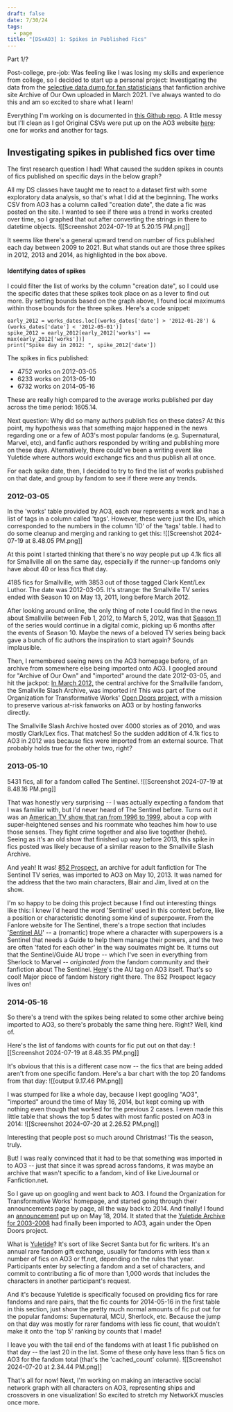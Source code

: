 ```yaml
---
draft: false
date: 7/30/24
tags:
  - page
title: "[DSxAO3] 1: Spikes in Published Fics"
---
```

Part 1/?

Post-college, pre-job: Was feeling like I was losing my skills and experience from college, so I decided to start up a personal project: Investigating the data from the [selective data dump for fan statisticians](https://archiveofourown.org/admin_posts/18804) that fanfiction archive site Archive of Our Own uploaded in March 2021. I've always wanted to do this and am so excited to share what I learn!

Everything I'm working on is documented in [this Github repo](https://github.com/joelleneyap/fandomstudies). A little messy but I'll clean as I go! Original CSVs were put up on the AO3 website [here](https://archiveofourown.org/admin_posts/18804): one for works and another for tags. 

## Investigating spikes in published fics over time
The first research question I had! What caused the sudden spikes in counts of fics published on specific days in the below graph?

All my DS classes have taught me to react to a dataset first with some exploratory data analysis, so that's what I did at the beginning. The works CSV from AO3 has a column called "creation date", the date a fic was posted on the site. I wanted to see if there was a trend in works created over time, so I graphed that out after converting the strings in there to datetime objects.
![[Screenshot 2024-07-19 at 5.20.15 PM.png]]

It seems like there's a general upward trend on number of fics published each day between 2009 to 2021. But what stands out are those three spikes in 2012, 2013 and 2014, as highlighted in the box above. 

#### Identifying dates of spikes
I could filter the list of works by the column "creation date", so I could use the specific dates that these spikes took place on as a lever to find out more. By setting bounds based on the graph above, I found local maximums within those bounds for the three spikes. Here's a code snippet:

```
early_2012 = works_dates.loc[(works_dates['date'] > '2012-01-28') &(works_dates['date'] < '2012-05-01')]
spike_2012 = early_2012[early_2012['works'] == max(early_2012['works'])]
print("Spike day in 2012: ", spike_2012['date'])
```

The spikes in fics published:
* 4752 works on 2012-03-05
* 6233 works on 2013-05-10
* 6732 works on 2014-05-16

These are really high compared to the average works published per day across the time period: 1605.14.

Next question: Why did so many authors publish fics on these dates? At this point, my hypothesis was that something major happened in the news regarding one or a few of AO3's most popular fandoms (e.g. Supernatural, Marvel, etc), and fanfic authors responded by writing and publishing more on these days. Alternatively, there could've been a writing event like Yuletide where authors would exchange fics and thus publish all at once.

For each spike date, then, I decided to try to find the list of works published on that date, and group by fandom to see if there were any trends.

### 2012-03-05
In the 'works' table provided by AO3, each row represents a work and has a list of tags in a column called 'tags'. However, these were just the IDs, which corresponded to the numbers in the column 'ID' of the 'tags' table. I had to do some cleanup and merging and ranking to get this:
![[Screenshot 2024-07-19 at 8.48.05 PM.png]]

At this point I started thinking that there's no way people put up 4.1k fics all for Smallville all on the same day, especially if the runner-up fandoms only have about 40 or less fics that day. 

4185 fics for Smallville, with 3853 out of those tagged Clark Kent/Lex Luthor. The date was 2012-03-05. It's strange: the Smallville TV series ended with Season 10 on May 13, 2011, long before March 2012. 

After looking around online, the only thing of note I could find in the news about Smallville between Feb 1, 2012, to March 5, 2012, was that [Season 11](https://m.imdb.com/news/ni22484166/) of the series would continue in a digital comic, picking up 6 months after the events of Season 10. Maybe the news of a beloved TV series being back gave a bunch of fic authors the inspiration to start again? Sounds implausible.

Then, I remembered seeing news on the AO3 homepage before, of an archive from somewhere else being imported onto AO3. I googled around for "Archive of Our Own" and "imported" around the date 2012-03-05, and hit the jackpot: [In March 2012,](https://fanlore.org/wiki/Smallville_Slash_Archive) the central archive for the Smallville fandom, the Smallville Slash Archive, was imported in! This was part of the Organization for Transformative Works' [Open Doors project](https://fanlore.org/wiki/Open_Doors), with a mission to preserve various at-risk fanworks on AO3 or by hosting fanworks directly. 

The Smallville Slash Archive hosted over 4000 stories as of 2010, and was mostly Clark/Lex fics. That matches! So the sudden addition of 4.1k fics to AO3 in 2012 was because fics were imported from an external source. That probably holds true for the other two, right?

### 2013-05-10
5431 fics, all for a fandom called The Sentinel.
![[Screenshot 2024-07-19 at 8.48.16 PM.png]]

That was honestly very surprising -- I was actually expecting a fandom that I was familiar with, but I'd never heard of The Sentinel before. Turns out it was an [American TV show that ran from 1996 to 1999](https://www.wikiwand.com/en/The_Sentinel_(TV_series)), about a cop with super-heightened senses and his roommate who teaches him how to use those senses. They fight crime together and also live together (hehe). Seeing as it's an old show that finished up way before 2013, this spike in fics posted was likely because of a similar reason to the Smallville Slash Archive. 

And yeah! It was! [852 Prospect](https://fanlore.org/wiki/852_Prospect), an archive for adult fanfiction for The Sentinel TV series, was imported to AO3 on May 10, 2013. It was named for the address that the two main characters, Blair and Jim, lived at on the show. 

I'm so happy to be doing this project because I find out interesting things like this: I knew I'd heard the word 'Sentinel' used in this context before, like a position or characteristic denoting some kind of superpower. From the Fanlore website for The Sentinel, there's a trope section that includes '[Sentinel AU](https://fanlore.org/wiki/Sentinel_AU)' -- a (romantic) trope where a character with superpowers is a Sentinel that needs a Guide to help them manage their powers, and the two are often 'fated for each other' in the way soulmates might be. It turns out that the Sentinel/Guide AU trope -- which I've seen in everything from Sherlock to Marvel -- *originated from* the fandom community and their fanfiction about The Sentinel. [Here](https://archiveofourown.org/tags/Alternate%20Universe%20-%20Sentinels%20*a*%20Guides/works)'s the AU tag on AO3 itself. That's so cool! Major piece of fandom history right there. The 852 Prospect legacy lives on!

### 2014-05-16
So there's a trend with the spikes being related to some other archive being imported to AO3, so there's probably the same thing here. Right? Well, kind of. 

Here's the list of fandoms with counts for fic put out on that day:
![[Screenshot 2024-07-19 at 8.48.35 PM.png]]

It's obvious that this is a different case now -- the fics that are being added aren't from one specific fandom. Here's a bar chart with the top 20 fandoms from that day:
![[output 9.17.46 PM.png]]

I was stumped for like a whole day, because I kept googling "AO3", "imported" around the time of May 16, 2014, but kept coming up with nothing even though that worked for the previous 2 cases. I even made this little table that shows the top 5 dates with most fanfic posted on AO3 in 2014: 
![[Screenshot 2024-07-20 at 2.26.52 PM.png]]

Interesting that people post so much around Christmas! 'Tis the season, truly.

But! I was really convinced that it had to be that something was imported in to AO3 -- just that since it was spread across fandoms, it was maybe an archive that wasn't specific to a fandom, kind of like LiveJournal or Fanfiction.net.

So I gave up on googling and went back to AO3. I found the Organization for Transformative Works' homepage, and started going through their announcements page by page, all the way back to 2014. And finally! I found an [announcement](https://www.transformativeworks.org/yuletide-archive-move-complete/) put up on May 18, 2014. It stated that the [Yuletide Archive for 2003-2008](http://www.yuletidetreasure.org/) had finally been imported to AO3, again under the Open Doors project. 

What is [Yuletide](https://fanlore.org/wiki/Yuletide)? It's sort of like Secret Santa but for fic writers. It's an annual rare fandom gift exchange, usually for fandoms with less than x number of fics on AO3 or ff.net, depending on the rules that year. Participants enter by selecting a fandom and a set of characters, and commit to contributing a fic of more than 1,000 words that includes the characters in another participant's request. 

And it's because Yuletide is specifically focused on providing fics for rare fandoms and rare pairs, that the fic counts for 2014-05-16 in the first table in this section, just show the pretty much normal amounts of fic put out for the popular fandoms: Supernatural, MCU, Sherlock, etc. Because the jump on that day was mostly for rarer fandoms with less fic count, that wouldn't make it onto the 'top 5' ranking by counts that I made!

I leave you with the tail end of the fandoms with at least 1 fic published on that day -- the last 20 in the list. Some of these only have less than 5 fics on AO3 for the fandom total (that's the 'cached_count' column).
![[Screenshot 2024-07-20 at 2.34.44 PM.png]]

That's all for now! Next, I'm working on making an interactive social network graph with all characters on AO3, representing ships and crossovers in one visualization! So excited to stretch my NetworkX muscles once more.